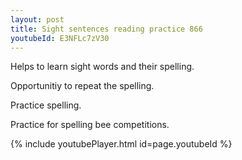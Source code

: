 ```yaml
---
layout: post
title: Sight sentences reading practice 866
youtubeId: E3NFLc7zV30
---
```

 
 
Helps to learn sight words and their spelling.

Opportunitiy to repeat the spelling. 

Practice spelling. 
 
Practice for spelling bee competitions. 
 
{% include youtubePlayer.html id=page.youtubeId %}
 
 
